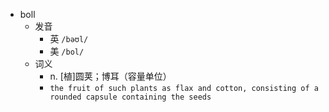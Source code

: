 - boll
  - 发音
    - 英 `/bəʊl/`
    - 美 `/bol/`
  - 词义
    - n. [植]圆荚；博耳（容量单位）
    - `the fruit of such plants as flax and cotton, consisting of a rounded capsule containing the seeds `
